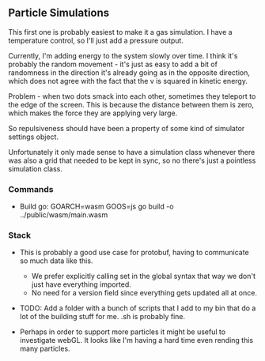 ## Particle Simulations

This first one is probably easiest to make it a gas simulation.
I have a temperature control, so I'll just add a pressure output.

Currently, I'm adding energy to the system slowly over time. I think it's probably the random movement - it's just as easy to add a bit of randomness in the direction it's already going as in the opposite direction, which does not agree with the fact that the v is squared in kinetic energy.


Problem - when two dots smack into each other, sometimes they teleport to the edge of the screen. This is because the distance between them is zero, which makes the force they are applying very large.

So repulsiveness should have been a property of some kind of simulator settings object.



Unfortunately it only made sense to have a simulation class whenever there was also a grid that needed to be kept in sync, so no there's just a pointless simulation class.

### Commands
- Build go: GOARCH=wasm GOOS=js go build -o ../public/wasm/main.wasm



### Stack
- This is probably a good use case for protobuf, having to communicate so much data like this.
    - We prefer explicitly calling set in the global syntax that way we don't just have everything imported.
    - No need for a version field since everything gets updated all at once.

- TODO: Add a folder with a bunch of scripts that I add to my bin that do a lot of the building stuff for me. .sh is probably fine.
- Perhaps in order to support more particles it might be useful to investigate webGL. It looks like I'm having a hard time even rending this many particles.